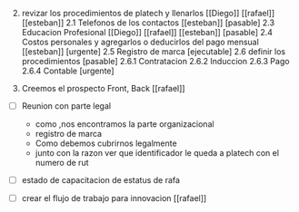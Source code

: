 
2. revizar los procedimientos de platech y llenarlos [[Diego]]      [[rafael]] [[esteban]]
	2.1 Telefonos de los contactos [[esteban]] [pasable]
	2.3 Educacion Profesional [[Diego]] [[rafael]] [[esteban]] [pasable]
	2.4 Costos personales y agregarlos o deducirlos del pago mensual [[esteban]] [urgente]
	2.5 Registro de marca [ejecutable]
	2.6 definir los procedimientos [pasable]
		2.6.1 Contratacion
		2.6.2 Induccion 
		2.6.3 Pago
		2.6.4 Contable [urgente]
			
1. Creemos el prospecto Front, Back [[rafael]] 

- [ ] Reunion con parte legal 
	-  como ,nos encontramos la parte organizacional
	-  registro de marca
	-  Como debemos cubrirnos legalmente
	-  junto con la razon ver que identificador le queda a platech con el numero de rut

- [ ] estado de capacitacion de estatus de rafa

- [ ]  crear el flujo de trabajo para innovacion  [[rafael]]
